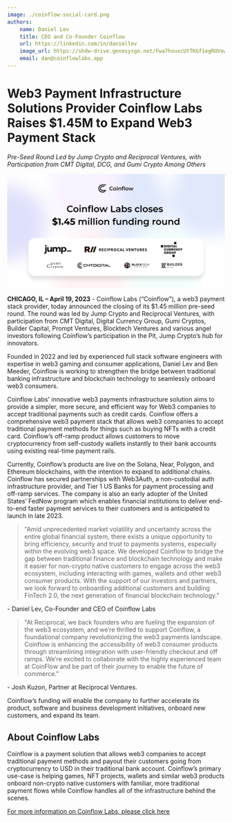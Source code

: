 ```yaml
---
image: ./coinflow-social-card.png
authors:
    name: Daniel Lev
    title: CEO and Co-Founder Coinflow
    url: https://linkedin.com/in/daniellev
    image_url: https://shdw-drive.genesysgo.net/Fwa7houxcUtTKGf1egRUVowgax5zzNLFYkPvggLYexeo/dan_image.jpg
    email: dan@coinflowlabs.app
---
```


# Web3 Payment Infrastructure Solutions Provider Coinflow Labs Raises $1.45M to Expand Web3 Payment Stack

_Pre-Seed Round Led by Jump Crypto and Reciprocal Ventures, with Participation from CMT Digital, DCG,
and Gumi Crypto Among Others_

![Fundraise Banner](./coinflow-social-card.png)

**CHICAGO, IL – April 19, 2023** - Coinflow Labs (“Coinflow”), a web3 payment stack provider, today
announced the closing of its $1.45 million pre-seed round. The round was led by Jump Crypto and
Reciprocal Ventures, with participation from CMT Digital, Digital Currency Group, Gumi Cryptos, Builder
Capital, Prompt Ventures, Blocktech Ventures and various angel investors following Coinflow’s
participation in the Pit, Jump Crypto’s hub for innovators.


Founded in 2022 and led by experienced full stack software engineers with expertise in web3 gaming
and consumer applications, Daniel Lev and Ben Meeder, Coinflow is working to strengthen the bridge
between traditional banking infrastructure and blockchain technology to seamlessly onboard web3
consumers.


Coinflow Labs' innovative web3 payments infrastructure solution aims to provide a simpler, more secure,
and efficient way for Web3 companies to accept traditional payments such as credit cards. Coinflow
offers a comprehensive web3 payment stack that allows web3 companies to accept traditional payment
methods for things such as buying NFTs with a credit card. Coinflow’s off-ramp product allows customers
to move cryptocurrency from self-custody wallets instantly to their bank accounts using existing
real-time payment rails.


Currently, Coinflow’s products are live on the Solana, Near, Polygon, and Ethereum blockchains, with the
intention to expand to additional chains. Coinflow has secured partnerships with Web3Auth, a
non-custodial auth infrastructure provider, and Tier 1 US Banks for payment processing and off-ramp
services. The company is also an early adopter of the United States’ FedNow program which enables
financial institutions to deliver end-to-end faster payment services to their customers and is anticipated
to launch in late 2023.


> "Amid unprecedented market volatility and uncertainty across the entire global financial system, there
exists a unique opportunity to bring efficiency, security and trust to payments systems, especially within
the evolving web3 space. We developed
Coinflow to bridge the gap between traditional finance and blockchain technology and make it easier for
non-crypto native customers to engage across the web3 ecosystem, including interacting with games,
wallets and other web3 consumer products. With the support of our investors and partners, we look
forward to onboarding additional customers and building FinTech 2.0, the next generation of financial
blockchain technology."

\- Daniel Lev, Co-Founder and CEO of Coinflow Labs


> "At Reciprocal, we back founders who are fueling the expansion of the web3 ecosystem, and we’re
thrilled to support Coinflow, a foundational company revolutionizing the web3 payments landscape.
Coinflow is enhancing the accessibility of web3 consumer products through streamlining integration with
user-friendly checkout and off ramps. We’re excited to
collaborate with the highly experienced team at CoinFlow and be part of their journey to enable the
future of commerce." 
 
\- Josh Kuzon, Partner at Reciprocal Ventures.


Coinflow’s funding will enable the company to further accelerate its product, software and business
development initiatives, onboard new customers, and expand its team.

## About Coinflow Labs

Coinflow is a payment solution that allows web3 companies to accept traditional payment methods and
payout their customers going from cryptocurrency to USD in their traditional bank account. Coinflow’s
primary use-case is helping games, NFT projects, wallets and similar web3 products onboard non-crypto
native customers with familiar, more traditional payment flows while Coinflow handles all of the
infrastructure behind the scenes. 

[For more information on Coinflow Labs, please click here](https://coinflow.cash)
